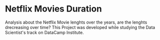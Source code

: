 # Netflix Movies Duration
Analysis about the Netflix Movie lenghts over the years, are the lenghts drecreasing over time? This Project was developed while studying the Data Scientist's track on DataCamp Institute.